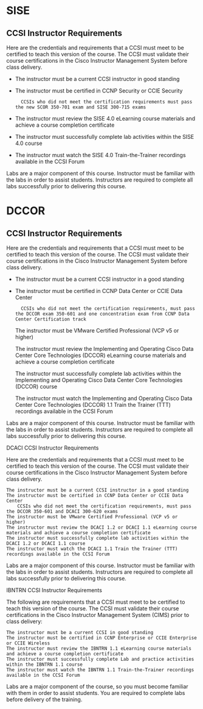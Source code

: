 # SISE
## CCSI Instructor Requirements

Here are the credentials and requirements that a CCSI must meet to be certified to teach this version of the course. The CCSI must validate their course certifications in the Cisco Instructor Management System before class delivery.

- The instructor must be a current CCSI instructor in good standing
- The instructor must be certified in CCNP Security or CCIE Security

        CCSIs who did not meet the certification requirements must pass the new SCOR 350-701 exam and SISE 300-715 exams
        
- The instructor must review the SISE 4.0 eLearning course materials and achieve a course completion certificate
- The instructor must successfully complete lab activities within the SISE 4.0 course
- The instructor must watch the SISE 4.0 Train-the-Trainer recordings available in the CCSI Forum

Labs are a major component of this course. Instructor must be familiar with the labs in order to assist students. Instructors are required to complete all labs successfully prior to delivering this course.

# DCCOR
## CCSI Instructor Requirements

Here are the credentials and requirements that a CCSI must meet to be certified to teach this version of the course. The CCSI must validate their course certifications in the Cisco Instructor Management System before class delivery. 

- The instructor must be a current CCSI instructor in a good standing 
- The instructor must be certified in CCNP Data Center or CCIE Data Center

        CCSIs who did not meet the certification requirements, must pass the DCCOR exam 350-601 and one concentration exam from CCNP Data Center Certification track 

    The instructor must be VMware Certified Professional (VCP v5 or higher)

    The instructor must review the Implementing and Operating Cisco Data Center Core Technologies (DCCOR) eLearning course materials and achieve a course completion certificate

    The instructor must successfully complete lab activities within the Implementing and Operating Cisco Data Center Core Technologies (DCCOR) course

    The instructor must watch the Implementing and Operating Cisco Data Center Core Technologies (DCCOR) 1.1 Train the Trainer (TTT) recordings available in the CCSI Forum 

Labs are a major component of this course. Instructor must be familiar with the labs in order to assist students. Instructors are required to complete all labs successfully prior to delivering this course. 

DCACI
CCSI Instructor Requirements

Here are the credentials and requirements that a CCSI must meet to be certified to teach this version of the course. The CCSI must validate their course certifications in the Cisco Instructor Management System before class delivery. 

    The instructor must be a current CCSI instructor in a good standing 
    The instructor must be certified in CCNP Data Center or CCIE Data Center 
        CCSIs who did not meet the certification requirements, must pass the DCCOR 350-601 and DCACI 300-620 exams 
    The instructor must be VMware Certified Professional (VCP v5 or higher) 
    The instructor must review the DCACI 1.2 or DCACI 1.1 eLearning course materials and achieve a course completion certificate 
    The instructor must successfully complete lab activities within the DCACI 1.2 or DCACI 1.1 course 
    The instructor must watch the DCACI 1.1 Train the Trainer (TTT) recordings available in the CCSI Forum 

Labs are a major component of this course. Instructor must be familiar with the labs in order to assist students. Instructors are required to complete all labs successfully prior to delivering this course. 


IBNTRN
CCSI Instructor Requirements

The following are requirements that a CCSI must meet to be certified to teach this version of the course. The CCSI must validate their course certifications in the Cisco Instructor Management System (CIMS) prior to class delivery:

    The instructor must be a current CCSI in good standing
    The instructor must be certified in CCNP Enterprise or CCIE Enterprise or CCIE Wireless
    The instructor must review the IBNTRN 1.1 eLearning course materials and achieve a course completion certificate
    The instructor must successfully complete Lab and practice activities within the IBNTRN 1.1 course
    The instructor must watch the IBNTRN 1.1 Train-the-Trainer recordings available in the CCSI Forum 

Labs are a major component of the course, so you must become familiar with them in order to assist students. You are required to complete labs before delivery of the training.


